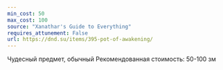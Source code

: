```yaml
---
min_cost: 50
max_cost: 100
source: "Xanathar's Guide to Everything"
requires_attunement: False
url: https://dnd.su/items/395-pot-of-awakening/
---
```


Чудесный предмет, обычный
Рекомендованная стоимость: 50-100 зм